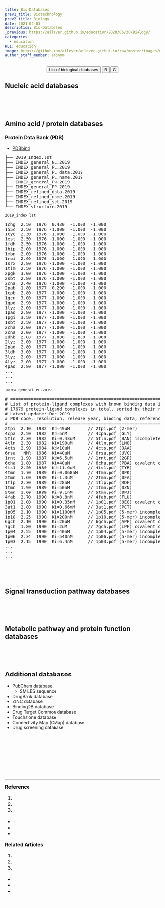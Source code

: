 ```yaml
---
title: Bio-Databases
prev1_title: Biotechnology
prev2_title: Biology
date: 2021-04-03
description: Bio-Databases
_previous: https://ailever.github.io/education/2020/05/30/Biology/
categories:
  - education
HL1: education
image: https://github.com/ailever/ailever.github.io/raw/master/images/unsplash/gray_Biology.png
author_staff_member: anonym
---
```


<!-- Top Block -->
<div align="center" class="top_btn_box">
  <button class="top_btn" type="button" onclick="location.href='https://en.wikipedia.org/wiki/List_of_biological_databases'">List of biological databases</button>
  <button class="top_btn" type="button" onclick="location.href='#'">B</button>
  <button class="top_btn" type="button" onclick="location.href='#'">C</button>
</div>
<!-- Top Block -->


## Nucleic acid databases

<br><br><br>
## Amino acid / protein databases
### Protein Data Bank (PDB)
- [PDBbind](http://www.pdbbind-cn.org/download.php)
<pre class="code-path">
├── 2019_index.lst
├── INDEX_general_NL.2019
├── INDEX_general_PL.2019
├── INDEX_general_PL_data.2019
├── INDEX_general_PL_name.2019
├── INDEX_general_PN.2019
├── INDEX_general_PP.2019
├── INDEX_refined_data.2019
├── INDEX_refined_name.2019
├── INDEX_refined_set.2019
└── INDEX_structure.2019
</pre>
<code class="code-title">2019_index.lst</code><br>
<pre class="sudo-code">
1chg  2.50  1976  0.430  -1.000  -1.000
155c  2.50  1976 -1.000  -1.000  -1.000
1cyc  2.30  1976 -1.000  -1.000  -1.000
1est  2.50  1976 -1.000  -1.000  -1.000
1fdh  2.50  1976 -1.000  -1.000  -1.000
1hip  2.00  1976 -1.000  -1.000  -1.000
1mbn  2.00  1976 -1.000  -1.000  -1.000
1rei  2.00  1976 -1.000  -1.000  -1.000
1srx  2.80  1976 -1.000  -1.000  -1.000
1tim  2.50  1976 -1.000  -1.000  -1.000
2pgk  3.00  1976 -1.000  -1.000  -1.000
2sbt  2.80  1976 -1.000  -1.000  -1.000
3cna  2.40  1976 -1.000  -1.000  -1.000
2pab  1.80  1977  0.290  -1.000  -1.000
1cpb  2.80  1977 -1.000  -1.000  -1.000
1gcn  3.00  1977 -1.000  -1.000  -1.000
1gpd  2.90  1977 -1.000  -1.000  -1.000
1lyz  2.00  1977 -1.000  -1.000  -1.000
1pad  2.80  1977 -1.000  -1.000  -1.000
1pgi  3.50  1977 -1.000  -1.000  -1.000
1sbt  2.50  1977 -1.000  -1.000  -1.000
2cha  2.00  1977 -1.000  -1.000  -1.000
2cna  2.00  1977 -1.000  -1.000  -1.000
2dhb  2.80  1977 -1.000  -1.000  -1.000
2lyz  2.00  1977 -1.000  -1.000  -1.000
2pad  2.80  1977 -1.000  -1.000  -1.000
3ldh  3.00  1977 -1.000  -1.000  -1.000
3lyz  2.00  1977 -1.000  -1.000  -1.000
4lyz  2.00  1977 -1.000  -1.000  -1.000
4pad  2.80  1977 -1.000  -1.000  -1.000
...
...
...
</pre>

<code class="code-title">INDEX_general_PL.2019</code><br>
<pre class="sudo-code">
# ==============================================================================
# List of protein-ligand complexes with known binding data in PDBbind v.2019
# 17679 protein-ligand complexes in total, sorted by their release year.
# Latest update: Dec 2019
# PDB code, resolution, release year, binding data, reference, ligand name
# ==============================================================================
2tpi  2.10  1982  Kd=49uM       // 2tpi.pdf (2-mer)
4cpa  2.50  1982  Kd=5nM        // 4cpa.pdf (GLY)
5tln  2.30  1982  Ki=0.43uM     // 5tln.pdf (BAN) incomplete ligand structure
4tln  2.30  1982  Ki=190uM      // 4tln.pdf (LNO)
4cts  2.90  1984  Kd<10uM       // 4cts.pdf (OAA)
6rsa   NMR  1986  Ki=40uM       // 6rsa.pdf (UVC)
1rnt  1.90  1987  Kd=6.5uM      // 1rnt.pdf (2GP)
6cha  1.80  1987  Ki=40uM       // 6cha.pdf (PBA) covalent complex
4ts1  2.50  1989  Kd=11.6uM     // 4ts1.pdf (TYR)
4tmn  1.70  1989  Ki=0.068nM    // 4tmn.pdf (0PK)
2tmn  1.60  1989  Ki=1.3uM      // 2tmn.pdf (0FA)
1tlp  2.30  1989  Ki=28nM       // 1tlp.pdf (RDF)
1tmn  1.90  1989  Ki=50nM       // 1tmn.pdf (0ZN)
5tmn  1.60  1989  Ki=9.1nM      // 5tmn.pdf (0PJ)
4fab  2.70  1990  Kd=8.8nM      // 4fab.pdf (FLU)
1p01  2.00  1990  Ki=0.35nM     // 1p01.pdf (0EG) covalent complex
3at1  2.80  1990  Ki=0.66mM     // 3at1.pdf (PCT)
1p05  2.10  1990  Ki=1100nM     // 1p05.pdf (5-mer) incomplete ligand structure
1p10  2.25  1990  Ki=200nM      // 1p10.pdf (5-mer) incomplete ligand structure
6gch  2.10  1990  Ki=20uM       // 6gch.pdf (APF) covalent complex
7gch  1.80  1990  Ki=2uM        // 7gch.pdf (LPF) covalent complex
1p04  2.55  1990  Ki=40nM       // 1p04.pdf (5-mer) incomplete ligand structure
1p06  2.34  1990  Ki=540nM      // 1p06.pdf (5-mer) incomplete ligand structure
1p03  2.15  1990  Ki=6.4nM      // 1p03.pdf (5-mer) incomplete ligand structure
...
...
...
</pre>







<br><br><br>
## Signal transduction pathway databases

<br><br><br>
## Metabolic pathway and protein function databases

<br><br><br>
## Additional databases
- PubChem database
  - SMILES sequence
- DrugBank database
- ZINC database
- BindingDB database
- Drug Target Common database
- Touchstone database
- Connectivity Map (CMap) database
- Drug screening database




<!-- Content Block -->
<div align="left" style="font-size:medium;font-weight:normal;color:black;background-color:unset;">　<br><br></div>
<div align="left" style="font-size:medium;font-weight:normal;color:black;background-color:unset;">　<br><br></div>
<div align="left" style="font-size:medium;font-weight:normal;color:black;background-color:unset;">　<br><br></div>
<!-- Content Block -->

---

<!-- Reference Block -->
<div align="left" style="font-size:medium;font-weight:normal;color:black;background-color:unset;">
<b id='REF'>Reference</b>
<ol>
  <li><a href="#"></a></li>
  <li><a href="#"></a></li>
  <li><a href="#"></a></li>
</ol>
<ul>
  <li><a href="#"></a></li>
  <li><a href="#"></a></li>
  <li><a href="#"></a></li>
</ul>
</div>
<!-- Reference Block -->

<!-- Article Block -->
<div align="left" style="font-size:medium;font-weight:normal;color:black;background-color:unset;">
<b id='ART'>Related Articles</b>
<ol>
  <li><a href="#"></a></li>
  <li><a href="#"></a></li>
  <li><a href="#"></a></li>
</ol>
<ul>
  <li><a href="#"></a></li>
  <li><a href="#"></a></li>
  <li><a href="#"></a></li>
</ul>
</div>
<!-- Article Block -->

<!-- Bottom Block -->
<div align="center" class="bottom_btn_box">
  <span class="bottom_btn"><a href="https://github.com/ailever/ailever.github.io/blob/master/_posts/education/2021-04-03-_BIO-bt-en-bio-databases.md" target="_blank" style="color:white">Edit</a></span>
</div>
<!-- Bottom Block -->

<!-- Notice
# Mathematical Expression
- outline : $  $
- inline  : $$  $$

# Default Div Tag
- align : left, right, center
- font-size : xx-small, x-small, small, medium, large, x-large, xx-large
- font-weight : normal, bold
- color : red, orange, yellow, green, cyan, blue, purple, pink, white, gray, brown
- background-color : red, orange, yellow, green, cyan, blue, purple, pink, white, gray, brown

# Html Ref
- color code : https://htmlcolorcodes.com/
- tags : https://www.w3schools.com/tags/default.asp
- attributes : https://www.w3schools.com/tags/ref_attributes.asp
Notice -->


